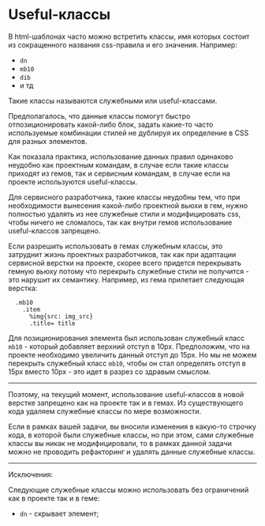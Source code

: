 Useful-классы
=============

В html-шаблонах часто можно встретить классы, имя которых состоит из сокращенного названия css-правила и его значения.
Например:
* `dn`
* `mb10`
* `dib`
* и тд

Такие классы называются служебными или useful-классами. 

Предполагалось, что данные классы помогут быстро отпозиционировать какой-либо блок, задать какие-то часто используемые
комбинации стилей не дублируя их определение в CSS для разных элементов.

Как показала практика, использование данных правил одинаково неудобно как проектным командам, в случае если такие
классы приходят из гемов, так и сервисным командам, в случае если на проекте используются useful-классы.

Для сервисного разработчика, такие классы неудобны тем, что при необходимости вынесения какой-либо проектной вьюхи
в гем, нужно полностью удалять из нее служебные стили и модифицировать css, чтобы ничего не сломалось, так как внутри
гемов использование useful-классов запрещено. 

Если разрешить использовать в гемах служебным классы, это затруднит жизнь проектных разработчиков, так как при адаптации
сервисной верстки на проекте, скорее всего придется перекрывать гемную вьюху потому что перекрыть служебные стили 
не получится - это нарушит их семантику. Например, из гема прилетает следующая верстка:

```
  .mb10
    .item
      %img{src: img_src}
      .title= title
```

Для позиционирования элемента был использован служебный класс `mb10` - который добавляет верхний отступ в 10px.
Предположим, что на проекте необходимо увеличить данный отступ до 15px. Но мы не можем перекрыть служебный класс
`mb10`, чтобы он стал определять отступ в 15px вместо 10px - это идет в разрез со здравым смыслом.

---

Поэтому, на текущий момент, использование useful-классов в новой верстке запрещено как на проекте так и в гемах.
Из существующего кода удаляем служебные классы по мере возможности. 

Если в рамках вашей задачи, вы вносили изменения в какую-то строчку кода, в которой были служебные классы, но при этом,
сами служебные классы вы никак не модифицировали, то в рамках данной задачи можно не проводить рефакторинг и удалять
данные служебные классы.

---

Исключения:

Следующие служебные классы можно использовать без ограничений как в проекте так и в геме:

* `dn`       - скрывает элемент;
